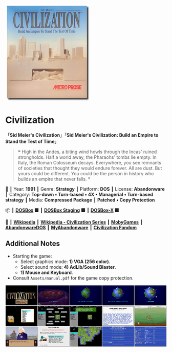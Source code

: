 ![](Thumbnail.png 'application-thumbnail')

# Civilization

「**Sid Meier's Civilization**」「**Sid Meier's Civilization: Build an Empire to Stand the Test of Time**」

> ❝ High in the Andes, a biting wind howls through the Incas' ruined strongholds. Half a world away, the Pharaohs' tombs lie empty. In Italy, the Roman Colosseum decays. Everywhere, you see remnants of societies that thought they would endure forever. All are dust. But yours could be different. You could be the person in history who builds an empire that never falls. ❞
>

📌 ┃ Year: **1991** ┃ Genre: **Strategy** ┃ Platform: **DOS** ┃ License: **Abandonware** ┃ Category: **Top-down • Turn-based • 4X • Managerial • Turn-based strategy** ┃ Media: **Compressed Package** ┃ **Patched • Copy Protection** 

📦 ┃ **[DOSBox](https://www.dosbox.com/) 🟩** ┃ **[DOSBox Staging](https://dosbox-staging.github.io/) 🟩** ┃ **[DOSBox-X](https://dosbox-x.com/) 🟩** 

📎 ┃ **[Wikipedia](https://en.wikipedia.org/wiki/Civilization_(video_game))** ┃ **[Wikipedia - Civilization Series](https://en.wikipedia.org/wiki/Civilization_(series))** ┃ **[MobyGames](https://www.mobygames.com/game/585/sid-meiers-civilization/)** ┃ **[AbandonwareDOS](https://www.abandonwaredos.com/abandonware-game.php?abandonware=Civilization&gid=1390)** ┃ **[MyAbandonware](https://www.myabandonware.com/game/sid-meier-s-civilization-1nj)** ┃ **[Civilization Fandom](https://civilization.fandom.com/wiki/Sid_Meier%27s_Civilization)** 

## Additional Notes
- Starting the game:
  - Select graphics mode: **1) VGA (256 color)**.
  - Select sound mode: **4) AdLib/Sound Blaster**.
  - **1) Mouse and Keyboard**.
- Consult `Assets/manual.pdf` for the game copy protection.

![](Montage.png 'Civilization')

